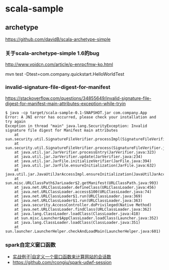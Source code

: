 # scala-sample

## archetype

https://github.com/davidB/scala-archetype-simple

### 关于scala-archetype-simple 1.6的bug

http://www.voidcn.com/article/p-enrpcfmw-ko.html

mvn test -Dtest=com.company.quickstart.HelloWorldTest

### invalid-signature-file-digest-for-manifest
https://stackoverflow.com/questions/34855649/invalid-signature-file-digest-for-manifest-main-attributes-exception-while-tryin
```
$ java -cp target/scala-sample-0.1-SNAPSHOT.jar com.company.App
Error: A JNI error has occurred, please check your installation and try again
Exception in thread "main" java.lang.SecurityException: Invalid signature file digest for Manifest main attributes
	at sun.security.util.SignatureFileVerifier.processImpl(SignatureFileVerifier.java:317)
	at sun.security.util.SignatureFileVerifier.process(SignatureFileVerifier.java:259)
	at java.util.jar.JarVerifier.processEntry(JarVerifier.java:323)
	at java.util.jar.JarVerifier.update(JarVerifier.java:234)
	at java.util.jar.JarFile.initializeVerifier(JarFile.java:394)
	at java.util.jar.JarFile.ensureInitialization(JarFile.java:632)
	at java.util.jar.JavaUtilJarAccessImpl.ensureInitialization(JavaUtilJarAccessImpl.java:69)
	at sun.misc.URLClassPath$JarLoader$2.getManifest(URLClassPath.java:993)
	at java.net.URLClassLoader.defineClass(URLClassLoader.java:456)
	at java.net.URLClassLoader.access$100(URLClassLoader.java:74)
	at java.net.URLClassLoader$1.run(URLClassLoader.java:369)
	at java.net.URLClassLoader$1.run(URLClassLoader.java:363)
	at java.security.AccessController.doPrivileged(Native Method)
	at java.net.URLClassLoader.findClass(URLClassLoader.java:362)
	at java.lang.ClassLoader.loadClass(ClassLoader.java:418)
	at sun.misc.Launcher$AppClassLoader.loadClass(Launcher.java:352)
	at java.lang.ClassLoader.loadClass(ClassLoader.java:351)
	at sun.launcher.LauncherHelper.checkAndLoadMain(LauncherHelper.java:601)
```

### spark自定义窗口函数
- [实战例子|自定义一个窗口函数来计算网站的会话数](http://spark.coolplayer.net/?p=3568)
- https://github.com/rcongiu/spark-udwf-session
